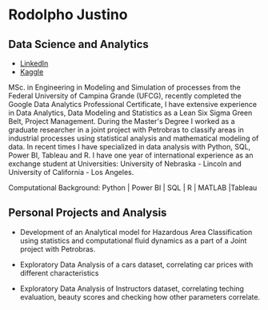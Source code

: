 # Rodolpho Justino
## Data Science and Analytics

* [LinkedIn](https://www.linkedin.com/in/rodolphojung/)
* [Kaggle](https://www.kaggle.com/rodolphojustino) 

MSc. in Engineering in Modeling and Simulation of processes from the Federal University of Campina Grande (UFCG), recently completed the Google Data Analytics Professional Certificate, I have extensive experience in Data Analytics, Data Modeling and Statistics as a Lean Six Sigma Green Belt, Project Management. During the Master's Degree I worked as a graduate researcher in a joint project with Petrobras to classify areas in industrial processes using statistical analysis and mathematical modeling of data. In recent times I have specialized in data analysis with Python, SQL, Power BI, Tableau and R. I have one year of international experience as an exchange student at Universities: University of Nebraska - Lincoln and University of California - Los Angeles.

Computational Background: Python | Power BI | SQL | R | MATLAB |Tableau

## Personal Projects and Analysis

* Development of an Analytical model for Hazardous Area Classification using statistics and computational fluid dynamics as a part of a Joint project with Petrobras.

* Exploratory Data Analysis of a cars dataset, correlating car prices with different characteristics

* Exploratory Data Analysis of Instructors dataset, correlating teching evaluation, beauty scores and checking how other parameters correlate.
